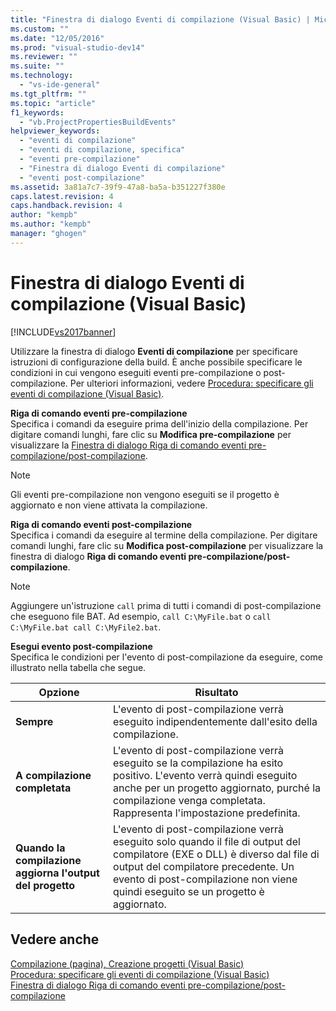 ```yaml
---
title: "Finestra di dialogo Eventi di compilazione (Visual Basic) | Microsoft Docs"
ms.custom: ""
ms.date: "12/05/2016"
ms.prod: "visual-studio-dev14"
ms.reviewer: ""
ms.suite: ""
ms.technology: 
  - "vs-ide-general"
ms.tgt_pltfrm: ""
ms.topic: "article"
f1_keywords: 
  - "vb.ProjectPropertiesBuildEvents"
helpviewer_keywords: 
  - "eventi di compilazione"
  - "eventi di compilazione, specifica"
  - "eventi pre-compilazione"
  - "Finestra di dialogo Eventi di compilazione"
  - "eventi post-compilazione"
ms.assetid: 3a81a7c7-39f9-47a8-ba5a-b351227f380e
caps.latest.revision: 4
caps.handback.revision: 4
author: "kempb"
ms.author: "kempb"
manager: "ghogen"
---
```

# Finestra di dialogo Eventi di compilazione (Visual Basic)
[!INCLUDE[vs2017banner](../../code-quality/includes/vs2017banner.md)]

Utilizzare la finestra di dialogo **Eventi di compilazione** per specificare istruzioni di configurazione della build.  È anche possibile specificare le condizioni in cui vengono eseguiti eventi pre\-compilazione o post\-compilazione.  Per ulteriori informazioni, vedere [Procedura: specificare gli eventi di compilazione \(Visual Basic\)](../Topic/How%20to:%20Specify%20Build%20Events%20\(Visual%20Basic\).md).  
  
 **Riga di comando eventi pre\-compilazione**  
 Specifica i comandi da eseguire prima dell'inizio della compilazione.  Per digitare comandi lunghi, fare clic su **Modifica pre\-compilazione** per visualizzare la [Finestra di dialogo Riga di comando eventi pre\-compilazione\/post\-compilazione](../../ide/reference/pre-build-event-post-build-event-command-line-dialog-box.md).  
  
> [!NOTE]
>  Gli eventi pre\-compilazione non vengono eseguiti se il progetto è aggiornato e non viene attivata la compilazione.  
  
 **Riga di comando eventi post\-compilazione**  
 Specifica i comandi da eseguire al termine della compilazione.  Per digitare comandi lunghi, fare clic su **Modifica post\-compilazione** per visualizzare la finestra di dialogo **Riga di comando eventi pre\-compilazione\/post\-compilazione**.  
  
> [!NOTE]
>  Aggiungere un'istruzione `call` prima di tutti i comandi di post\-compilazione che eseguono file BAT.  Ad esempio, `call C:\MyFile.bat` o `call C:\MyFile.bat call C:\MyFile2.bat`.  
  
 **Esegui evento post\-compilazione**  
 Specifica le condizioni per l'evento di post\-compilazione da eseguire, come illustrato nella tabella che segue.  
  
|Opzione|Risultato|  
|-------------|---------------|  
|**Sempre**|L'evento di post\-compilazione verrà eseguito indipendentemente dall'esito della compilazione.|  
|**A compilazione completata**|L'evento di post\-compilazione verrà eseguito se la compilazione ha esito positivo.  L'evento verrà quindi eseguito anche per un progetto aggiornato, purché la compilazione venga completata.  Rappresenta l'impostazione predefinita.|  
|**Quando la compilazione aggiorna l'output del progetto**|L'evento di post\-compilazione verrà eseguito solo quando il file di output del compilatore \(EXE o DLL\) è diverso dal file di output del compilatore precedente.  Un evento di post\-compilazione non viene quindi eseguito se un progetto è aggiornato.|  
  
## Vedere anche  
 [Compilazione \(pagina\), Creazione progetti \(Visual Basic\)](../../ide/reference/compile-page-project-designer-visual-basic.md)   
 [Procedura: specificare gli eventi di compilazione \(Visual Basic\)](../Topic/How%20to:%20Specify%20Build%20Events%20\(Visual%20Basic\).md)   
 [Finestra di dialogo Riga di comando eventi pre\-compilazione\/post\-compilazione](../../ide/reference/pre-build-event-post-build-event-command-line-dialog-box.md)